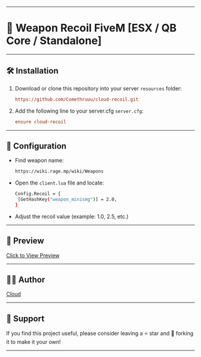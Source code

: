 
---
# 🔫 Weapon Recoil FiveM [ESX / QB Core / Standalone]

---
## 🛠 Installation
1. Download or clone this repository into your server `resources` folder:
   ```cfg
   https://github.com/Comethruuu/cloud-recoil.git
   ```
3. Add the following line to your server.cfg `server.cfg`:
   ```cfg
   ensure cloud-recoil
   ```

---
## 🔧 Configuration
- Find weapon name:
  ```bash
  https://wiki.rage.mp/wiki/Weapons
  ``` 
- Open the `client.lua` file and locate:
   ```bash
   Config.Recoil = {
    [GetHashKey("weapon_minismg")] = 2.0,
   }
   ```
- Adjust the recoil value (example: 1.0, 2.5, etc.)

---
## 🚀 Preview
[Click to View Preview](https://streamable.com/7ufgkm)

---
## 🧑‍💻 Author
[Cloud](https://github.com/Comethruuu)

---
## 💖 Support
If you find this project useful, please consider leaving a ⭐ star and 🔁 forking it to make it your own!

---
